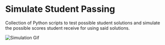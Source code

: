 # Simulate Student Passing

Collection of Python scripts to test possible student solutions and simulate the possible scores student receive for using said solutions.

![Simulation Gif](https://media.giphy.com/media/rEUfcAkaqoNa3yBxFi/giphy.gif?cid=790b7611eabad2fceb2a36dd90ae52fa6f9a39b56827a520&rid=giphy.gif&ct=g)

